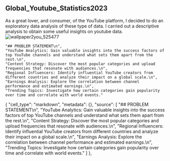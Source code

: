 ## Global_Youtube_Statistics2023
As a great lover, and consumer, of the YouTube platform, I decided to do an exploratory data analysis of these type of data. I carried out a descriptive analysis to obtain some useful insights on youtube data. 
![wallpaper2you_525477](https://github.com/jiyathakur/Global_Youtube_Statistics2023/assets/123162239/e65937cc-aef4-47de-a087-bb393f9b6236)

    "## PROBLEM STATEMENT\n",
    "YouTube Analytics: Gain valuable insights into the success factors of top YouTube channels and understand what sets them apart from the rest.\n",
    "Content Strategy: Discover the most popular categories and upload frequencies that resonate with audiences.\n",
    "Regional Influencers: Identify influential YouTube creators from different countries and analyze their impact on a global scale.\n",
    "Earnings Analysis: Explore the correlation between channel performance and estimated earnings.\n",
    "Trending Topics: Investigate how certain categories gain popularity over time and correlate with world events."
 
{
   "cell_type": "markdown",
   "metadata": {},
   "source": [
    "## PROBLEM STATEMENT\n",
    "YouTube Analytics: Gain valuable insights into the success factors of top YouTube channels and understand what sets them apart from the rest.\n",
    "Content Strategy: Discover the most popular categories and upload frequencies that resonate with audiences.\n",
    "Regional Influencers: Identify influential YouTube creators from different countries and analyze their impact on a global scale.\n",
    "Earnings Analysis: Explore the correlation between channel performance and estimated earnings.\n",
    "Trending Topics: Investigate how certain categories gain popularity over time and correlate with world events."
   ]
  },
